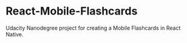 # React-Mobile-Flashcards
Udacity Nanodegree project for creating a Mobile Flashcards in React Native.

